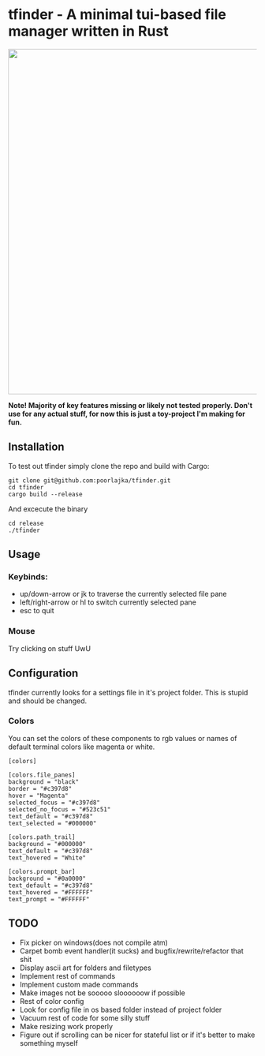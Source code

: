 # tfinder - A minimal tui-based file manager written in Rust  

<p align="center">
<img src="preview.gif" width="700">
</p>

**Note! Majority of key features missing or likely not tested properly. Don't use for any actual stuff, for now this is just a toy-project I'm making for fun.**

## Installation

To test out tfinder simply clone the repo and build with Cargo:

```shell
git clone git@github.com:poorlajka/tfinder.git
cd tfinder
cargo build --release
```

And excecute the binary

```shell
cd release
./tfinder
```


## Usage


### Keybinds:

* up/down-arrow or jk to traverse the currently selected file pane
* left/right-arrow or hl to switch currently selected pane
* esc to quit

### Mouse

Try clicking on stuff UwU

## Configuration

tfinder currently looks for a settings file in it's project folder. This is stupid and should be changed.

### Colors

You can set the colors of these components to rgb values or names of default terminal colors like magenta or white.

```
[colors]

[colors.file_panes]
background = "black" 
border = "#c397d8" 
hover = "Magenta" 
selected_focus = "#c397d8" 
selected_no_focus = "#523c51" 
text_default = "#c397d8" 
text_selected = "#000000" 

[colors.path_trail]
background = "#000000" 
text_default = "#c397d8" 
text_hovered = "White" 

[colors.prompt_bar]
background = "#0a0000" 
text_default = "#c397d8" 
text_hovered = "#FFFFFF" 
text_prompt = "#FFFFFF" 
```

## TODO

* Fix picker on windows(does not compile atm)
* Carpet bomb event handler(it sucks) and bugfix/rewrite/refactor that shit
* Display ascii art for folders and filetypes
* Implement rest of commands
* Implement custom made commands
* Make images not be sooooo sloooooow if possible
* Rest of color config
* Look for config file in os based folder instead of project folder
* Vacuum rest of code for some silly stuff
* Make resizing work properly
* Figure out if scrolling can be nicer for stateful list or if it's better to make something myself

